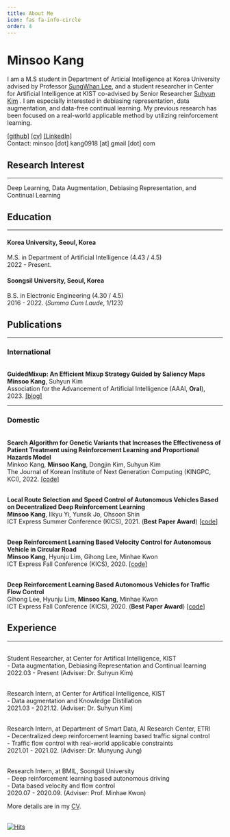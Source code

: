 ```yaml
---
title: About Me
icon: fas fa-info-circle
order: 4
---
```



# Minsoo Kang

I am a M.S student in Department of Articial Intelligence at Korea University advised by Professor [SungWhan Lee](http://ibi.korea.ac.kr/), and a student researcher in Center for Artificial Intelligence at KIST co-advised by Senior Researcher [Suhyun Kim](https://kdst.re.kr/) . 
I am especially interested in debiasing representation, data augmentation, and data-free continual learning. 
My previous research has been focused on a real-world applicable method by utilizing reinforcement learning. 

<!-- [[Google Scholar]](https://scholar.google.com/citations?user=INQVkzcAAAAJ&hl=ko) -->
[[github]](https://github.com/3neutronstar/)
[[cv]](https://drive.google.com/file/d/1z04-r7CqADjicDNpIej-xMTBRWx4PyeR/view?usp=sharing)
[[LinkedIn]](https://www.linkedin.com/in/minsoo-kang-4a97291b9/) <br>
Contact: minsoo [dot] kang0918 [at] gmail [dot] com



## Research Interest
---
Deep Learning, Data Augmentation, Debiasing Representation, and Continual Learning 

## Education
---
#### **Korea University, Seoul, Korea**
M.S. in Department of Artificial Intelligence (4.43 / 4.5)
<br>2022 - Present.

#### **Soongsil University, Seoul, Korea**
B.S. in Electronic Engineering (4.30 / 4.5)
<br>2016 - 2022. (*Summa Cum Laude*, 1/123)


## Publications
---
### **International**
<br> **GuidedMixup: An Efficient Mixup Strategy Guided by Saliency Maps**
<br> **Minsoo Kang**, Suhyun Kim
<br> Association for the Advancement of Artificial Intelligence (AAAI, **Oral**), 2023. [[blog]](https://3neutronstar.github.io/posts/GuidedMixup)

---
### **Domestic**
<br>**Search Algorithm for Genetic Variants that Increases the Effectiveness of Patient Treatment using Reinforcement Learning and Proportional Hazards Model**
<br>Minkoo Kang, **Minsoo Kang**, Dongjin Kim, Suhyun Kim
<br>The Journal of Korean Institute of Next Generation Computing (KINGPC, KCI), 2022. [[code]](https://github.com/3neutronstar/DHP)

<br>**Local Route Selection and Speed Control of Autonomous Vehicles Based on Decentralized Deep Reinforcement Learning**
<br>**Minsoo Kang**, Ilkyu Yi, Yunsik Jo, Ohsoon Shin
<br>ICT Express Summer Conference (KICS), 2021. (**Best Paper Award**) [[code]](https://github.com/3neutronstar/sumo-continuous-selfdriving)

<br>**Deep Reinforcement Learning Based Velocity Control for Autonomous Vehicle in Circular Road**
<br>**Minsoo Kang**, Hyunju Lim, Gihong Lee, Minhae Kwon
<br>ICT Express Fall Conference (KICS), 2020. [[code]](https://github.com/3neutronstar/flow_RL)

<br>**Deep Reinforcement Learning Based Autonomous Vehicles for Traffic Flow Control**
<br>Gihong Lee, Hyunju Lim, **Minsoo Kang**, Minhae Kwon
<br>ICT Express Fall Conference (KICS), 2020. (**Best Paper Award**) [[code]](https://github.com/3neutronstar/flow_RL)

## Experience
---
<br> Student Researcher, at Center for Artifical Intelligence, KIST
<br> - Data augmentation, Debiasing Representation and Continual learning 
<br> 2022.03 - Present (Adviser: Dr. Suhyun Kim)

<br> Research Intern, at Center for Artifical Intelligence, KIST 
<br> - Data augmentation and Knowledge Distillation 
<br> 2021.03 - 2021.12. (Adviser: Dr. Suhyun Kim)

<br> Research Intern, at Department of Smart Data, AI Research Center, ETRI
<br> - Decentralized deep reinforcement learning based traffic signal control 
<br> - Traffic flow control with real-world applicable constraints
<br> 2021.01 - 2021.02. (Adviser: Dr. Munyung Jung)

<br> Research Intern, at BMIL, Soongsil University 
<br> - Deep reinforcement learning based autonomous driving 
<br> - Data based velocity and flow control
<br> 2020.07 - 2020.09. (Adviser: Prof. Minhae Kwon)

More details are in my [CV](https://drive.google.com/file/d/1z04-r7CqADjicDNpIej-xMTBRWx4PyeR/view?usp=sharing).

<br> [![Hits](https://hits.seeyoufarm.com/api/count/incr/badge.svg?url=https%3A%2F%2F3neutronstar.gitub.io&count_bg=%2379C83D&title_bg=%23555555&icon=&icon_color=%23E7E7E7&title=hits&edge_flat=false)](https://hits.seeyoufarm.com)

<!--- ## Books for Study
[List](https://www.notion.so/Books-2a4ee1af56974047a111ba7aba54b661)

command to check: bundle exec jekyll serve
--->

